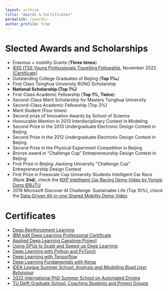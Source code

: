 ```yaml
---
layout: archive
title: "Awards & Certificates"
permalink: /awards/
author_profile: true
---
```


# Slected Awards and Scholarships

- Erasmus + mobility Grants (**Three times**)
- [IEEE ITSS Young Professionals Travelling Fellowship](https://ieee-itss.org/yp-travelling-fellowship-program-2022/#:~:text=Young%20Professionals%20Travelling%20Fellowship%20Program%202022&text=Selected%20Young%20Professionals%20will%20receive,be%20reimbursed%20by%20IEEE%20ITSS.), November 2022. [[Certificate]](https://drive.google.com/file/d/156tSlTas2NeUuQX51yEB96wWb9xEnzVF/view)
- Outstanding College Graduates of Beijing (**Top 1‰**)
- First Class Tsinghua University RONG Scholarship
- **National Scholarship (Top 1%)**
- First-Class Academic Fellowship (**Top 1%, Twice**)
- Second-Class Merit Scholarship for Masters Tsinghua University
- Second-Class Academic Fellowship (Top 3%)
- Merit Student (Four times)
- Second prize of Innovation Awards by School of Science
- Honourable Mention in 2013 Interdisciplinary Contest in Modeling
- Second Prize in the 2013 Undergraduate Electronic Design Contest in Beijing
- Second Prize in the 2012 Undergraduate Electronic Design Contest in Beijing
- Second Prize in the Physical Experiment Competition in Beijing
- Bronze award in “Challenge Cup” Entrepreneurship Design Contest in Beijing
- First Prize in Beijing Jiaotong University "Challenge Cup" Entrepreneurship Design Contest
- First Prize in Freescale Cup University Students Intelligent Car Race (Rank **2nd**), check the [NXP Intelligent Car Racing Demo Video by Yongqi Dong @BJTU](https://www.bilibili.com/video/BV1o24y1f7Qh/?share_source=copy_web&vd_source=4b920bc132ebce9bcf05d03d3bf70302)
- 2019 Microsoft Discover AI Challenge: Sustainable Life (Top 10%), check the [Data-Driven All-in-one Shared Mobility Demo Video](https://www.bilibili.com/video/BV1YK411W7DX/?share_source=copy_web&vd_source=4b920bc132ebce9bcf05d03d3bf70302)

 
# Certificates
- [Deep Reinforcement Learning](https://www.dropbox.com/s/hi3n6kvz9xw3072/Dong_GP-OML_certificate_Reinforcement-Learning-for-OM.pdf?dl=0)
- [IBM edX Deep Learning Professional Certificate](https://credentials.edx.org/credentials/77ca88a7d12d440da5a3e00392a31a21/)
- [Applied Deep Learning Capstone Project](https://courses.edx.org/certificates/09cb030ac684454dad5f2055b8769c17)
- [Using GPUs to Scale and Speed-up Deep Learning](https://courses.edx.org/certificates/9b90ad18e538419ebd89390194c3b5f2)
- [Deep Learning with Python and PyTorch](https://courses.edx.org/certificates/3e7e00d3087b4aec973f7ce3d73640e8)
- [Deep Learning with Tensorflow](https://courses.edx.org/certificates/e1b480c0e6fd4d08849b3b8b7fe4f7ad)
- [Deep Learning Fundamentals with Keras](https://courses.edx.org/certificates/a2445fc9b5184494b4c81dcd2f5aedcd)
- [IDEA League Summer School: *Analysis and Modelling Road User Behaviour*](https://www.dropbox.com/s/nvere3kdjxrpetd/Dong-IDEA.pdf?dl=0)
- [2022 International PhD Summer School on Automated Driving](https://www.dropbox.com/s/4rnb84f5bsocbqb/yongqidong_20220901_163109Certificate.pdf?dl=0)
- [TU Delft Graduate School: Coaching Students and Project Groups](https://www.dropbox.com/s/fh5cbapj25kpukj/T3B1_Certificate.pdf?dl=0)


<br/>
<script type='text/javascript' id='clustrmaps' src='//cdn.clustrmaps.com/map_v2.js?cl=ffffff&w=698&t=tt&d=linXdGUW0uzldsSGTUU1wkce_m9BE5xmEZBiDgTGM9w'></script>
